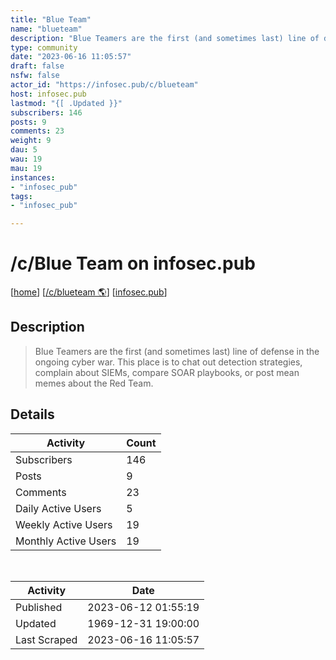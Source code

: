 ```yaml
---
title: "Blue Team" 
name: "blueteam"
description: "Blue Teamers are the first (and sometimes last) line of defense in the ongoing cyber war.  This place is to chat out detection strategies, complain about SIEMs, compare SOAR playbooks, or post mean memes about the Red Team. "
type: community
date: "2023-06-16 11:05:57"
draft: false
nsfw: false
actor_id: "https://infosec.pub/c/blueteam"
host: infosec.pub
lastmod: "{[ .Updated }}"
subscribers: 146
posts: 9
comments: 23
weight: 9
dau: 5
wau: 19
mau: 19
instances:
- "infosec_pub"
tags: 
- "infosec_pub"

---
```


# /c/Blue Team on infosec.pub

[[home](/)]
[[/c/blueteam 🌎](https://infosec.pub/c/blueteam)]
[[infosec.pub](/instances/infosec_pub)]


## Description 

<blockquote class="description">
Blue Teamers are the first (and sometimes last) line of defense in the ongoing cyber war.  This place is to chat out detection strategies, complain about SIEMs, compare SOAR playbooks, or post mean memes about the Red Team. 
</blockquote>


## Details

| Activity | Count  |
|----------------------|---|
| Subscribers          | 146 |
| Posts                | 9  |
| Comments             | 23  |
| Daily Active Users   | 5  |
| Weekly Active Users  | 19  |
| Monthly Active Users | 19  |

<br>

| Activity | Date |
|----------------------|---|
| Published            | 2023-06-12 01:55:19 |
| Updated              | 1969-12-31 19:00:00 |
| Last Scraped         | 2023-06-16 11:05:57 |
